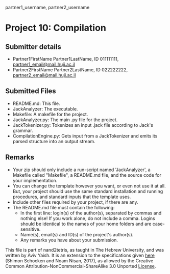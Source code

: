 partner1_username, partner2_username

# Project 10: Compilation

## Submitter details

- Partner1FirstName Partner1LastName, ID 011111111, partner1_email@mail.huji.ac.il
- Partner2FirstName Partner2LastName, ID 022222222, partner2_email@mail.huji.ac.il

## Submitted Files

- README.md: This file.
- JackAnalyzer: The executable.
- Makefile: A makefile for the project.
- JackAnalyzer.py: The main .py file for the project.
- JackTokenizer.py: Tokenizes an input .jack file according to Jack's grammar.
- CompilationEngine.py: Gets input from a JackTokenizer and emits its parsed
  structure into an output stream.

## Remarks

- Your zip should only include a run-script named 'JackAnalyzer', a Makefile
  called "Makefile", a README.md file, and the source code for your
  implementation.
- You can change the template however you want, or even not use it at all. But,
  your project should use the same standard installation and running procedures,
  and standard inputs that the template uses.
- Include other files required by your project, if there are any.
- The README.md file must contain the following:
  - In the first line: login(s) of the author(s), separated by commas and
    nothing else! If you work alone, do not include a comma.
    Logins should be identical to the names of your home folders and are
    case-sensitive.
  - Name(s), email(s) and ID(s) of the project's author(s).
  - Any remarks you have about your submission.

This file is part of nand2tetris, as taught in The Hebrew University, and
was written by Aviv Yaish. It is an extension to the specifications given
[here](https://www.nand2tetris.org) (Shimon Schocken and Noam Nisan, 2017),
as allowed by the Creative Common Attribution-NonCommercial-ShareAlike 3.0
Unported [License](https://creativecommons.org/licenses/by-nc-sa/3.0/).
